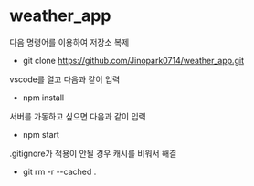 # weather_app

다음 명령어를 이용하여 저장소 복제
- git clone https://github.com/Jinopark0714/weather_app.git

vscode를 열고 다음과 같이 입력
- npm install

서버를 가동하고 싶으면 다음과 같이 입력
- npm start

.gitignore가 적용이 안될 경우 캐시를 비워서 해결
- git rm -r --cached .